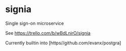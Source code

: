 signia
======

Single sign-on microservice

See https://trello.com/b/wBdLnirO/signia

Currently builtin into [https//github.com/evanx/postgra]

